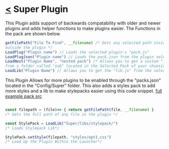 # [<](readme.md) Super Plugin

This Plugin adds support of backwards compatability with older and newer plugins and adds helper functions to make plugins easier. The Functions in the pack are shown below.

```js
getFilePath("File To Find", __filename) /* Gets any selected path inside or
outside the plugin */
LoadPlug("Plugin name") // Loads the selected plugin's "pack.js"
LoadPlugJson("Plugin name") // Loads the pack.json from the plugin selected
LoadNest("Plugin Name", "nested pack") /* Allows you to get a custom ".js" file
from a folder called "sub" located in the Selected Pack of your choosing */
LoadLib("Plugin Name") // Allows you to get the "lib.js" from the selected pack
```

This Plugin Allows for more plugins to be enabled through the "packs.json" located in the "Config/Super" folder. This also adds a styles pack to add more styles and a lib to make stylepacks easier using this code snippet. [full example pack src](ExamplePack/pack.js)

```js

const filepath = (file)=> { return getFilePath(file, __filename) }
/* Gets the full path of any file in the plugin */

const StylePack = LoadLib("Super/libs/stylepack/")
/* Loads Stylepack Lib*/

StylePack.setStyle(filepath, "styles/opt1.css")
/* Load Up the Plugin Within the Launcher*/

```